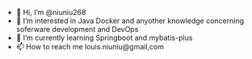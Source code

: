 - 👋 Hi, I’m @niuniu268
- 👀 I’m interested in Java Docker and anyother knowledge concerning soferware development and DevOps
- 🌱 I’m currently learning Springboot and mybatis-plus
- 📫 How to reach me louis.niuniu@gmail,com

<!---
niuniu268/niuniu268 is a ✨ special ✨ repository because its `README.md` (this file) appears on your GitHub profile.
You can click the Preview link to take a look at your changes.
--->
